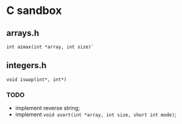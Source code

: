 # C sandbox

## arrays.h
```
int aimax(int *array, int size)`
```

## integers.h

```
void iswap(int*, int*)
```

### TODO
- implement reverse string;
- implement `void asort(int *array, int size, short int mode)`;
